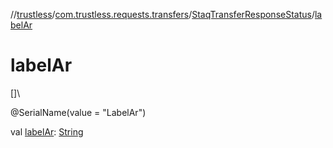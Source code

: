 //[trustless](../../../index.md)/[com.trustless.requests.transfers](../index.md)/[StaqTransferResponseStatus](index.md)/[labelAr](label-ar.md)

# labelAr

[]\

@SerialName(value = &quot;LabelAr&quot;)

val [labelAr](label-ar.md): [String](https://kotlinlang.org/api/latest/jvm/stdlib/kotlin/-string/index.html)
